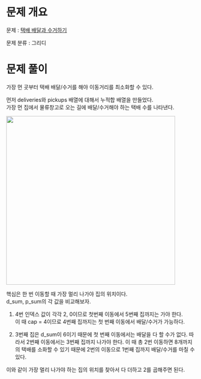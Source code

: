 # 문제 개요

문제 : [택배 배달과 수거하기](https://school.programmers.co.kr/learn/courses/30/lessons/150369)

문제 분류 : 그리디

# 문제 풀이

가장 먼 곳부터 택배 배달/수거를 해야 이동거리를 최소화할 수 있다.

먼저 deliveries와 pickups 배열에 대해서 누적합 배열을 만들었다.  
가장 먼 집에서 물류창고로 오는 길에 배달/수거해야 하는 택배 수를 나타낸다.

<img width=450 src="https://user-images.githubusercontent.com/55791128/215758417-ab2eff06-ea58-4dc9-a541-bbbfb47e9063.jpg" />

핵심은 한 번 이동할 때 가장 멀리 나가야 집의 위치이다.  
d_sum, p_sum의 각 값을 비교해보자.

1. 4번 인덱스 값이 각각 2, 0이므로 첫번째 이동에서 5번째 집까지는 가야 한다.  
   이 때 cap = 4이므로 4번째 집까지는 첫 번째 이동에서 배달/수거가 가능하다.

2. 3번째 집은 d_sum이 6이기 때문에 첫 번째 이동에서는 배달을 다 할 수가 없다. 따라서 2번째 이동에서는 3번째 집까지 나가야 한다. 이 때 총 2번 이동하면 8개까지의 택배를 소화할 수 있기 때문에 2번의 이동으로 1번째 집까지 배달/수거를 마칠 수 있다.

이와 같이 가장 멀리 나가야 하는 집의 위치를 찾아서 다 더하고 2를 곱해주면 된다.
